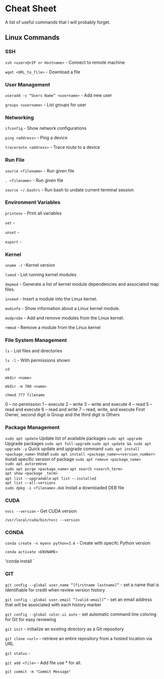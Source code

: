 # Cheat Sheet

A list of useful commands that I will probably forget.

## Linux Commands

### SSH

`ssh <user>@<IP or Hostname>`  - Connect to remote machine

`wget <URL_to_file>` -  Download a file

### User Management

`useradd -c “Users Name” <username>` - Add new user

`groups <username>`	- List groups for user

### Networking

`ifconfig` - Show network configurations

`ping <address>`	- Ping a device

`traceroute <address>`	- Trace route to a device

### Run File

`source <filename>`	- Run given file

`. <filename>`	- Run given file

`source ~/.bashrc` - Run bash to undate current terminal session

### Environment Variables

`printenv` - Print all variables 

`set`	-

`unset` -	

`export`	- 

### Kernel

`uname -r`	-Kernel version

`lsmod`	- List running kernel modules 

`depmod` -	Generate a list of kernel module dependencies and associated map files.

`insmod` -	Insert a module into the Linux kernel.

`modinfo` -	Show information about a Linux kernel module.

`modprobe` -	Add and remove modules from the Linux kernel.

`rmmod` -	Remove a module from the Linux kernel


### File System Management

`ls` -	List files and directories

`ls -l` -	With permissions shown

`cd`	

`mkdir <name>	`

`mkdir -m 700 <name>`	

`chmod 777 filename` 	

0 – no permission
1 – execute
2 – write
3 – write and execute
4 – read
5 – read and execute
6 – read and write
7 – read, write, and execute
First Owner,  second digit is Group and the third digit is Others

### Package Management

`sudo apt update`	Update list of available packages
`sudo apt upgrade`	Upgrade packages
`sudo apt full-upgrade`	
`sudo apt update && sudo apt upgrade -y`	Quick update and upgrade command
`sudo apt install <package_name>`	Install
`sudo apt install <package_name>=<version_number>`	Install specific version of package
`sudo apt remove <package_name>`	
`sudo apt autoremove` 	
`sudo apt purge <package_name>`	
`apt search <search_term>`	
`apt show <package _term>`	
`apt list –-upgradable`	
`apt list –-installed`	
`apt list –-all-versions`	
`sudo dpkg -i <filename>.deb`	Install a downloaded DEB file

### CUDA 

`nvcc --version` - Get CUDA version

`/usr/local/cuda/bin/nvcc --version`	

### CONDA

`conda create -n myenv python=3.6` - Create with specifc Python version

`conda activate <ENVNAME>`

'conda install <PACKAGE>`

### GIT

`git config --global user.name “[firstname lastname]”` - set a name that is identifiable for credit when review version history

`git config --global user.email “[valid-email]”` - set an email address that will be associated with each history marker

`git config --global color.ui auto` - set automatic command line coloring for Git for easy reviewing

`git init` - initialize an existing directory as a Git repository

`git clone <url>` - retrieve an entire repository from a hosted location via URL

`git status` - 

`git add <file>`  - Add file use * for all.

`git commit -m "Commit Message"`








